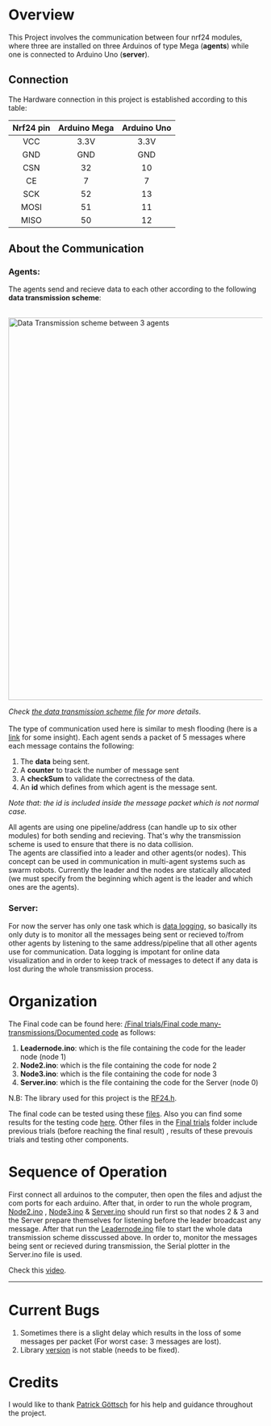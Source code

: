 # Overview
This Project involves the communication between four nrf24 modules, where three are installed on three Arduinos of type Mega (**agents**) while one is 
connected to Arduino Uno (**server**).

## Connection
The Hardware connection in this project is established according to this table:

|   Nrf24 pin   | Arduino Mega  |  Arduino Uno  |
|:-------------:|:-------------:|:-------------:|
|     VCC       |     3.3V      |     3.3V      |
|     GND       |     GND       |     GND       |
|     CSN       |     32        |     10        |
|     CE        |     7         |     7         |
|     SCK       |     52        |     13        |
|     MOSI      |     51        |     11        |
|     MISO      |     50        |     12        |

## About the Communication
### Agents:
The agents send and recieve data to each other according to the following **data transmission scheme**: <br>  <br> 

<img width="758" alt="Data Transmission scheme between 3 agents" src="https://user-images.githubusercontent.com/55330224/109875453-1cbd7f00-7c79-11eb-909d-91df4b8362bb.PNG">

_Check [the data transmission scheme file](Final%20trials/Transmission%20scheme%20schedule.docx) for more details_. <br> <br>
The type of communication used here is similar to mesh flooding (here is a [link](https://hackaday.io/project/20388-home-smart-mesh/log/59566-nrf24l01-flood-mesh-protocol) 
for some insight). Each agent sends a packet of 5 messages where each message contains the following: 
1. The **data** being sent.
2. A **counter** to track the number of message sent
3. A **checkSum** to validate the correctness of the data.
4. An **id** which defines from which agent is the message sent.

_Note that: the id is included inside the message packet which is not normal case._ <br>

All agents are using one pipeline/address (can handle up to six other modules) for both sending and recieving. That's why the transmission scheme is used to ensure that there is no data collision. 
<br> The agents are classified into a leader and other agents(or nodes). This concept can be used in communication in multi-agent systems such as swarm robots. 
Currently the leader and the nodes are statically allocated (we must specify from the beginning which agent is the leader and which ones are the agents).

### Server:

For now the server has only one task which is [data logging](https://user-images.githubusercontent.com/55330224/110165399-8d8ca480-7dfb-11eb-9a1a-05a92ba9c824.mp4), so basically its only duty is to monitor all the messages being sent or recieved to/from other agents 
by listening to the same address/pipeline that all other agents use for communication. 
Data logging is impotant for online data visualization and in order to keep track of messages to detect if any data is lost during the whole transmission process. 

# Organization

The Final code can be found here: [/Final trials/Final code many-transmissions/Documented code](/Final%20trials/Final%20code%20many-transmissions/Documented%20code) as follows:
1. **Leadernode.ino**: which is the file containing the code for the leader node (node 1)
2. **Node2.ino**: which is the file containing the code for node 2
3. **Node3.ino**: which is the file containing the code for node 3 
4. **Server.ino**:  which is the file containing the code for the Server (node 0)

N.B: The library used for this project is the [RF24.h](https://maniacbug.github.io/RF24/classRF24.html).

The final code can be tested using these [files](Final%20trials/Final%20code%20many-transmissions%20(code%20for%20testing)). Also you can find some results for the testing code [here](Final%20trials/Results%20many-transmission%20(final).xlsx). Other files in the [Final trials](Final%20trials) folder include previous trials (before reaching the final result) , results of these prevouis trials and testing other components.

# Sequence of Operation

First connect all arduinos to the computer, then open the files and adjust the com ports for each arduino. After that, in order to run the whole program,  [Node2.ino](Final%20trials/Final%20code%20many-transmissions/Documented%20code/Node2) , [Node3.ino](Final%20trials/Final%20code%20many-transmissions/Documented%20code/Node3) & [Server.ino](Final%20trials/Final%20code%20many-transmissions/Documented%20code/Server) should run first so that nodes 2 & 3 and the Server prepare themselves for listening before the leader broadcast any message. After that run the [Leadernode.ino](Final%20trials/Final%20code%20many-transmissions/Documented%20code/Leadernode) file to start the whole data transmission scheme disscussed above. In order to, monitor the messages being sent or recieved during transmission, the Serial plotter in the Server.ino file is used.

Check this [video](https://user-images.githubusercontent.com/55330224/110161169-abefa180-7df5-11eb-8672-aaebe4a6d775.mp4).

------------------------------------------------------------------------------------------------------------------------------------------------------------------------------

# Current Bugs

1. Sometimes there is a slight delay which results in the loss of some messages per packet (For worst case: 3 messages are lost).
2. Library [version](Final%20trials/Final%20code%20many-transmissions%20with%20library) is not stable (needs to be fixed).

# Credits

I would like to thank [Patrick Göttsch](https://www.tuhh.de/ics/institute/people/personal-pages/patrick-goettsch.html) for his help and guidance throughout the project.
